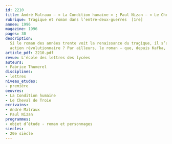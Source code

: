 ```yaml
---
id: 2210
title: André Malraux – « La Condition humaine » ; Paul Nizan – « Le Cheval de Troie » 
rubrique: Tragique et roman dans l’entre-deux-guerres  [1re]
annee: 1996
magazine: 1996
pages: 30
description: 
  Si le roman des années trente voit la renaissance du tragique, il s’agit bel et bien d’une nouvelle forme, qui peut être qualifiée d’historique – laquelle s’accompagne d’un motif qui a traversé la littérature du XIXe siècle, celui de la Révolution. Seulement, ce retour de la Révolution sur la scène romanesque n’est pas sans soulever de lourdes interrogations – si épopée moderne il y a, quelles en sont les caractéristiques ? Témoigne-t-elle du même messianisme marxiste que le siècle précédent ? Quelles sont les utopies et les apories de cette
  action révolutionnaire ? Par ailleurs, le roman – que, depuis Kafka, l’on considère comme une allégorie métaphysique sur la condition humaine – se nourrit de réflexions philosophiques. C’est ainsi que « La Condition humaine » (1933) et « Le Cheval de Troie » (1935) sont répertoriés comme « romans à idées ». Quelle est l’originalité littéraire de leurs auteurs, souvent qualifiés d’abstraits ? Comment incarner des idées – et, en particulier, comment exprimer l’angoisse qui resurgit en ces années noires, comment la faire naître chez le lecteur ?
article_pdf: 2210.pdf
revue: L’école des lettres des lycées
auteurs:
- Fabrice Thumerel
disciplines:
- lettres
niveau_etudes:
- première
oeuvres:
- La Condition humaine
- Le Cheval de Troie
ecrivains:
- André Malraux
- Paul Nizan
programmes:
- objet d’étude - roman et personnages
siecles:
- 20e siècle
---
```

